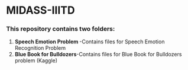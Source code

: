 # MIDASS-IIITD
### This repository contains two folders:
1. <b> Speech Emotion Problem </b>-Contains files for Speech Emotion Recognition Problem
2. <b> Blue Book for Bulldozers</b>-Contains files for Blue Book for Bulldozers problem (Kaggle)

